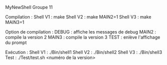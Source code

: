 MyNewShell
Groupe 11

Compilation :
Shell V1 : make
Shell V2 : make MAIN2=1
Shell V3 : make MAIN3=1

Option de compilation :
DEBUG : affiche les messages de debug
MAIN2 : compile la version 2
MAIN3 : compile la version 3
TEST : enlève l'affichage du prompt

Exécution :
Shell V1 : ./Bin/shell1
Shell V2 : ./Bin/shell2
Shell V3 : ./Bin/shell3
Test : ./Test/test.sh <numéro de la version> <nom du fichier de test>